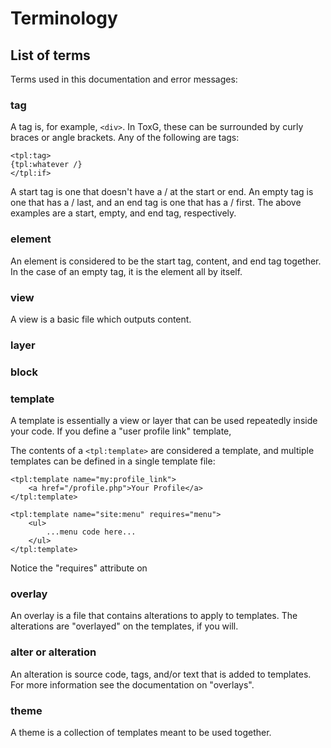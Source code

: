 # Terminology

## List of terms

Terms used in this documentation and error messages:

### tag

A tag is, for example, `<div>`. In ToxG, these can be surrounded by curly braces or angle brackets. Any of the
following are tags:

	<tpl:tag>
	{tpl:whatever /}
	</tpl:if>

A start tag is one that doesn't have a / at the start or end. An empty tag is one that has a / last, and an end
tag is one that has a / first. The above examples are a start, empty, and end tag, respectively.

### element

An element is considered to be the start tag, content, and end tag together. In the case of an empty tag, it is
the element all by itself.

### view

A view is a basic file which outputs content. 

### layer



### block



### template

A template is essentially a view or layer that can be used repeatedly inside your code. If you define a "user
profile link" template, 

The contents of a `<tpl:template>` are considered a template, and multiple templates can be defined in a single
template file:

	<tpl:template name="my:profile_link">
		<a href="/profile.php">Your Profile</a>
	</tpl:template>

	<tpl:template name="site:menu" requires="menu">
		<ul>
			...menu code here...
		</ul>
	</tpl:template>

Notice the "requires" attribute on 

### overlay

An overlay is a file that contains alterations to apply to templates. The
alterations are "overlayed" on the templates, if you will.

### alter or alteration

An alteration is source code, tags, and/or text that is added to templates.
For more information see the documentation on "overlays".

### theme

A theme is a collection of templates meant to be used together.
